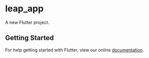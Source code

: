 # leap_app

A new Flutter project.

## Getting Started

For help getting started with Flutter, view our online
[documentation](https://flutter.io/).
